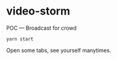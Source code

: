 # video-storm

POC — Broadcast for crowd

```
yarn start
```

Open some tabs, see yourself manytimes.
